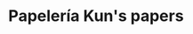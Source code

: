 ---
title: "Papelería Kun's papers"
url: /cholula-puebla/papeleria-kuns-papers/
shop: material de oficina
---
